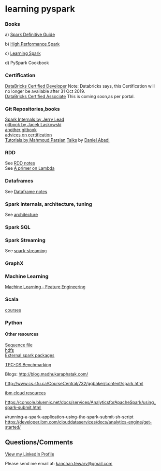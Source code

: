 # learning pyspark

### Books
a) [Spark Definitive Guide](https://learning.oreilly.com/library/view/spark-the-definitive/9781491912201/)

b) [High Performance Spark](https://learning.oreilly.com/library/view/mastering-apache-spark/9781786462749/Text/cover.xhtml)

c) [Learning Spark](https://learning.oreilly.com/library/view/learning-spark/9781449359034/)

d) PySpark Cookbook

### Certification
[DataBricks Certified Developer](https://academy.databricks.com/exam/databricks-certified-developer-apache-spark-2x)
Note: Databricks says, this Certification will no longer be available after 31 Oct 2019.  
[DataBricks Certified Associate](https://academy.databricks.com/exam/databricks-certified-associate-for-apache-spark-24)
This is coming soon,as per portal.

### Git Repositories,books
[Spark Internals by Jerry Lead](https://github.com/JerryLead/SparkInternals)  
[gitbook by Jacek Laskowski](https://jaceklaskowski.gitbooks.io/mastering-apache-spark/content/)  
[another gitbook](https://umbertogriffo.gitbooks.io/apache-spark-best-practices-and-tuning/content/)  
[advices on certification](https://github.com/vivek-bombatkar/Databricks-Apache-Spark-2X-Certified-Developer.git)  
[Tutorials by Mahmoud Parsian](https://github.com/mahmoudparsian/pyspark-tutorial)
[Talks](http://dbmsmusings.blogspot.com/2017/10/apache-arrow-vs-parquet-and-orc-do-we.html) by [Daniel Abadi](http://www.cs.umd.edu/~abadi/)

### RDD

See [RDD notes](LEARN-RDD.md)  
See [A primer on Lambda](lambda-functions.md)

### Dataframes

See [Dataframe notes](dataframes.md)

### Spark Internals, architecture, tuning

See [architecture](architecture.md)

### Spark SQL

### Spark Streaming

See [spark-streaming](spark-streaming.md)

### GraphX

### Machine  Learning

[Machine Learning - Feature Engineering](https://machinelearningmastery.com/discover-feature-engineering-how-to-engineer-features-and-how-to-get-good-at-it/)

### Scala

[courses](https://www.coursera.org/learn/progfun1)

### Python

#### Other resources

[Sequence file](https://wiki.apache.org/hadoop/SequenceFile)  
[hdfs](http://hadoop.apache.org/docs/stable/hadoop-project-dist/hadoop-hdfs/HdfsUserGuide.html)  
[External spark packages](http://spark-packages.org/)

[TPC-DS Benchmarking](http://www.tpc.org/tpcds/default.asp)

Blogs:
http://blog.madhukaraphatak.com/

http://www.cs.sfu.ca/CourseCentral/732/ggbaker/content/spark.html

[ibm cloud resources](https://developer.ibm.com/clouddataservices/docs/spark/)

https://console.bluemix.net/docs/services/AnalyticsforApacheSpark/using_spark-submit.html

#running-a-spark-application-using-the-spark-submit-sh-script
https://developer.ibm.com/clouddataservices/docs/analytics-engine/get-started/


## Questions/Comments

[View my LinkedIn Profile](https://www.linkedin.com/in/kanchan-tewary-44612279/)

Please send me email at: kanchan.tewary@gmail.com
